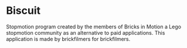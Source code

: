 Biscuit
=======

Stopmotion program created by the members of Bricks in Motion a Lego stopmotion community as an alternative to paid applications. This application is made by brickfilmers for brickfilmers.
